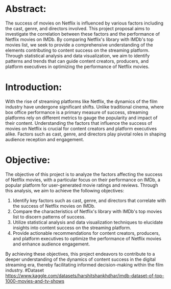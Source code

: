# Abstract:
The success of movies on Netflix is influenced by various factors including the cast, genre, and directors involved. This project proposal aims to investigate the correlation between these factors and the performance of Netflix movies on IMDb. By comparing Netflix's library with IMDb's top movies list, we seek to provide a comprehensive understanding of the elements contributing to content success on the streaming platform. Through statistical analysis and data visualization, we aim to identify patterns and trends that can guide content creators, producers, and platform executives in optimizing the performance of Netflix movies.

# Introduction:
With the rise of streaming platforms like Netflix, the dynamics of the film industry have undergone significant shifts. Unlike traditional cinema, where box office performance is a primary measure of success, streaming platforms rely on different metrics to gauge the popularity and impact of their content. Understanding the factors that influence the success of movies on Netflix is crucial for content creators and platform executives alike. Factors such as cast, genre, and directors play pivotal roles in shaping audience reception and engagement.

# Objective:
The objective of this project is to analyze the factors affecting the success of Netflix movies, with a particular focus on their performance on IMDb, a popular platform for user-generated movie ratings and reviews. Through this analysis, we aim to achieve the following objectives:

1. Identify key factors such as cast, genre, and directors that correlate with the success of Netflix movies on IMDb.
2. Compare the characteristics of Netflix's library with IMDb's top movies list to discern patterns of success.
3. Utilize statistical analysis and data visualization techniques to elucidate insights into content success on the streaming platform.
4. Provide actionable recommendations for content creators, producers, and platform executives to optimize the performance of Netflix movies and enhance audience engagement.

By achieving these objectives, this project endeavors to contribute to a deeper understanding of the dynamics of content success in the digital streaming era, thereby facilitating informed decision-making within the film industry.
#Dataset
https://www.kaggle.com/datasets/harshitshankhdhar/imdb-dataset-of-top-1000-movies-and-tv-shows
